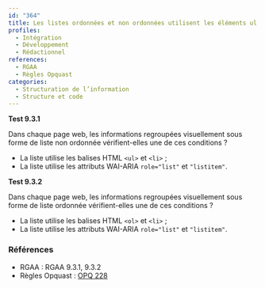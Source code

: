 ```yaml
---
id: "364"
title: Les listes ordonnées et non ordonnées utilisent les éléments ul ou ol, li, ou les rôles aria équivalents.
profiles:
  - Intégration
  - Développement
  - Rédactionnel
references:
  - RGAA
  - Règles Opquast
categories:
  - Structuration de l’information
  - Structure et code
---
```


**Test 9.3.1**

Dans chaque page web, les informations regroupées visuellement sous forme de liste non ordonnée vérifient-elles une de ces conditions ?

* La liste utilise les balises HTML `<ul>` et `<li>` ;
* La liste utilise les attributs WAI-ARIA `role="list"` et `"listitem"`.

**Test 9.3.2**

Dans chaque page web, les informations regroupées visuellement sous forme de liste ordonnée vérifient-elles une de ces conditions ?

* La liste utilise les balises HTML `<ol>` et `<li>` ;
* La liste utilise les attributs WAI-ARIA `role="list"` et `"listitem"`.



### Références

* RGAA : RGAA 9.3.1, 9.3.2
* Règles Opquast : [OPQ 228](https://checklists.opquast.com/fr/assurance-qualite-web/les-elements-visuellement-presentes-sous-forme-de-liste-sont-balises-de-facon-appropriee-dans-le-code-source)
